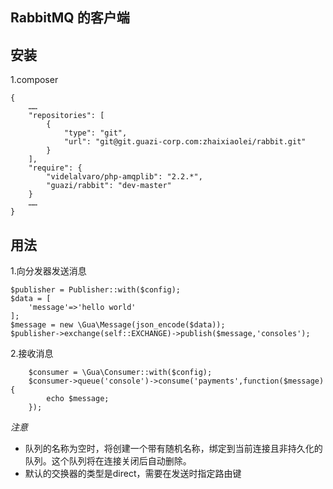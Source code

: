 RabbitMQ 的客户端
---
安装
----
1.composer
```
{
    ……
    "repositories": [
        {
            "type": "git",
            "url": "git@git.guazi-corp.com:zhaixiaolei/rabbit.git"
        }
    ],
    "require": {
        "videlalvaro/php-amqplib": "2.2.*",
        "guazi/rabbit": "dev-master"
    }
    ……
}
```
用法
----
1.向分发器发送消息

    $publisher = Publisher::with($config);
    $data = [
        'message'=>'hello world'
    ];
    $message = new \Gua\Message(json_encode($data));
    $publisher->exchange(self::EXCHANGE)->publish($message,'consoles');
2.接收消息

        $consumer = \Gua\Consumer::with($config);
        $consumer->queue('console')->consume('payments',function($message){
            echo $message;
        });

*注意*  
* 队列的名称为空时，将创建一个带有随机名称，绑定到当前连接且非持久化的队列。这个队列将在连接关闭后自动删除。
* 默认的交换器的类型是direct，需要在发送时指定路由键